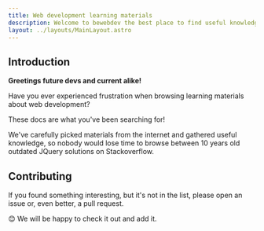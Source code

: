 ```yaml
---
title: Web development learning materials
description: Welcome to bewebdev the best place to find useful knowledge about web development
layout: ../layouts/MainLayout.astro
---
```


## Introduction

**Greetings future devs and current alike!**

Have you ever experienced frustration when browsing learning materials about web development?

These docs are what you've been searching for!

We've carefully picked materials from the internet and gathered useful knowledge, so nobody would lose time to browse between 10 years old outdated JQuery solutions on Stackoverflow.

## Contributing

If you found something interesting, but it's not in the list, please open an issue or, even better, a pull request.

😊 We will be happy to check it out and add it.
